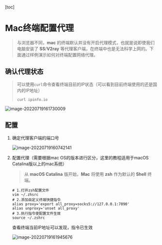 [toc]

# Mac终端配置代理

> 与浏览器不同，**mac** 的终端默认并没有开启代理模式，也就是说即使我们电脑安装了 **SS**/**V2ray** 等代理客户端，在终端中也是无法科学上网的。下面通过样例演示如何对终端配置网络代理。

## 确认代理状态

> 可以使用`curl`命令查看终端目前的IP状态（可以看到目前终端使用的还是国内的IP地址）
>
> ```shell
> curl ipinfo.io
> ```

![image-20220719161730009](/Users/apple/Documents/Notes/assets/image-20220719161730009.png)

## 配置

1. 确定代理客户端的端口号

   ![image-20220719160742141](/Users/apple/Documents/Notes/assets/image-20220719160742141.png)

2. 配置代理（需要根据mac OS的版本进行区分，这里的教程适用于macOS Catalina版以上的mac系统）

   > 从 **macOS Catalina** 版开始，**Mac** 将使用 **zsh** 作为默认的 **Shell** 终端。

   ```shell
   # 1.打开zsh配置文件
   vim ~/.zhsrc
   # 2.添加自定义终端快捷指令
   alias proxy='export all_proxy=socks5://127.0.0.1:7890'
   alias unproxy='unset all_proxy'
   # 3.执行指令使配置文件生效
   source ~/.zshrc
   ```

   查看终端当前IP地址可以发现，指令已生效

   ![image-20220719161945676](/Users/apple/Documents/Notes/assets/image-20220719161945676.png)